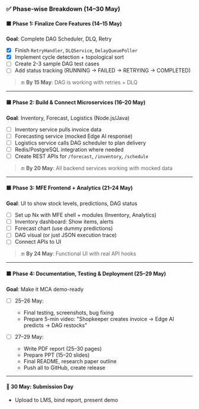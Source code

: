 

### ✅ **Phase-wise Breakdown (14–30 May)**

#### 🟩 **Phase 1: Finalize Core Features** (14–15 May)

**Goal**: Complete DAG Scheduler, DLQ, Retry

* [x] Finish `RetryHandler`, `DLQService`, `DelayQueuePoller`
* [x] Implement cycle detection + topological sort
* [ ] Create 2-3 sample DAG test cases
* [ ] Add status tracking (RUNNING → FAILED → RETRYING → COMPLETED)

> 🔚 **By 15 May**: DAG is working with retries + DLQ

---

#### 🟨 **Phase 2: Build & Connect Microservices** (16–20 May)

**Goal**: Inventory, Forecast, Logistics (Node.js/Java)

* [ ] Inventory service pulls invoice data
* [ ] Forecasting service (mocked Edge AI response)
* [ ] Logistics service calls DAG scheduler to plan delivery
* [ ] Redis/PostgreSQL integration where needed
* [ ] Create REST APIs for `/forecast`, `/inventory`, `/schedule`

> 🔚 **By 20 May**: All backend services working with mocked data

---

#### 🟦 **Phase 3: MFE Frontend + Analytics** (21–24 May)

**Goal**: UI to show stock levels, predictions, DAG status

* [ ] Set up Nx with MFE shell + modules (Inventory, Analytics)
* [ ] Inventory dashboard: Show items, alerts
* [ ] Forecast chart (use dummy predictions)
* [ ] DAG visual (or just JSON execution trace)
* [ ] Connect APIs to UI

> 🔚 **By 24 May**: Functional UI with real API hooks

---

#### 🟥 **Phase 4: Documentation, Testing & Deployment** (25–29 May)

**Goal**: Make it MCA demo-ready

* [ ] 25–26 May:

  * Final testing, screenshots, bug fixing
  * Prepare 5-min video: "Shopkeeper creates invoice → Edge AI predicts → DAG restocks"
* [ ] 27–29 May:

  * Write PDF report (25–30 pages)
  * Prepare PPT (15–20 slides)
  * Final README, research paper outline
  * Push all to GitHub, create release

---

#### 🚀 **30 May: Submission Day**

* Upload to LMS, bind report, present demo





